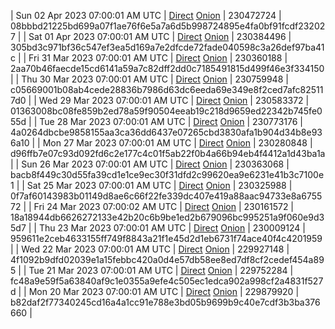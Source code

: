 | Sun 02 Apr 2023 07:00:01 AM UTC | [Direct](<html>) [Onion]() | 230472724 | 08bbbd21225bd699a07f1ae76f6e5a7a6d5b998724895e4fa0bf91fcdf232027 | 
| Sat 01 Apr 2023 07:00:01 AM UTC | [Direct](https://oshi.at/zdKp) [Onion](http://5ety7tpkim5me6eszuwcje7bmy25pbtrjtue7zkqqgziljwqy3rrikqd.onion/zdKp) | 230384496 | 305bd3c971bf36c547ef3ea5d169a7e2dfcde72fade040598c3a26def97ba41c | 
| Fri 31 Mar 2023 07:00:01 AM UTC | [Direct](https://oshi.at/SMMZ) [Onion](http://5ety7tpkim5me6eszuwcje7bmy25pbtrjtue7zkqqgziljwqy3rrikqd.onion/SMMZ) | 230360188 | 2aa70b46faecde15cd6141a59a7c82dff2dd0c7185491815d499f46e3f334150 | 
| Thu 30 Mar 2023 07:00:01 AM UTC | [Direct](https://oshi.at/LjSH) [Onion](http://5ety7tpkim5me6eszuwcje7bmy25pbtrjtue7zkqqgziljwqy3rrikqd.onion/LjSH) | 230759948 | c05669001b08ab4cede28836b7986d63dc6eeda69e349e8f2ced7afc825117d0 | 
| Wed 29 Mar 2023 07:00:01 AM UTC | [Direct](https://oshi.at/VjfT) [Onion](http://5ety7tpkim5me6eszuwcje7bmy25pbtrjtue7zkqqgziljwqy3rrikqd.onion/VjfT) | 230583372 | 01363008bc08fe859b2ed78a59f90504eeab19c218d9659ed22342b745fe055d | 
| Tue 28 Mar 2023 07:00:01 AM UTC | [Direct](https://oshi.at/AePt) [Onion](http://5ety7tpkim5me6eszuwcje7bmy25pbtrjtue7zkqqgziljwqy3rrikqd.onion/AePt) | 230773176 | 4a0264dbcbe9858155aa3ca36dd6437e07265cbd3830afa1b904d34b8e936a10 | 
| Mon 27 Mar 2023 07:00:01 AM UTC | [Direct](https://oshi.at/QEFa) [Onion](http://5ety7tpkim5me6eszuwcje7bmy25pbtrjtue7zkqqgziljwqy3rrikqd.onion/QEFa) | 230280848 | d96ffb7e07c93d092fd6c2e177c4c01f5ab22f0b4a66b94eb4f4412a1d43ba1a | 
| Sun 26 Mar 2023 07:00:01 AM UTC | [Direct](https://oshi.at/rJRo) [Onion](http://5ety7tpkim5me6eszuwcje7bmy25pbtrjtue7zkqqgziljwqy3rrikqd.onion/rJRo) | 230363068 | bacb8f449c30d55fa39cd1e1ce9ec30f31dfd2c99620ea9e6231e41b3c7100e1 | 
| Sat 25 Mar 2023 07:00:01 AM UTC | [Direct](https://oshi.at/crts) [Onion](http://5ety7tpkim5me6eszuwcje7bmy25pbtrjtue7zkqqgziljwqy3rrikqd.onion/crts) | 230325988 | 0f7af60143983b01149d8ae6c66f22fe339dc407e419a88aac94733e8a675572 | 
| Fri 24 Mar 2023 07:00:02 AM UTC | [Direct](https://oshi.at/Bedq) [Onion](http://5ety7tpkim5me6eszuwcje7bmy25pbtrjtue7zkqqgziljwqy3rrikqd.onion/Bedq) | 230161572 | 18a18944db6626272133e42b20c6b9be1ed2b679096bc995251a9f060e9d35d7 | 
| Thu 23 Mar 2023 07:00:01 AM UTC | [Direct](https://oshi.at/JkJR) [Onion](http://5ety7tpkim5me6eszuwcje7bmy25pbtrjtue7zkqqgziljwqy3rrikqd.onion/JkJR) | 230009124 | 959611e2ceb4633155ff749f8843a21f1e45d2d1eb6731f74ace40f4c4201959 | 
| Wed 22 Mar 2023 07:00:01 AM UTC | [Direct](https://oshi.at/nVBk) [Onion](http://5ety7tpkim5me6eszuwcje7bmy25pbtrjtue7zkqqgziljwqy3rrikqd.onion/nVBk) | 229927148 | 4f1092b9dfd02039e1a15febbc420a0d4e57db58ee8ed7df8cf2cedef454a895 | 
| Tue 21 Mar 2023 07:00:01 AM UTC | [Direct](https://oshi.at/yguD) [Onion](http://5ety7tpkim5me6eszuwcje7bmy25pbtrjtue7zkqqgziljwqy3rrikqd.onion/yguD) | 229752284 | fc48a9e59f5a63840af9c1e0355a9efe4c505ec1edca902a998cf2a4831f527d | 
| Mon 20 Mar 2023 07:00:01 AM UTC | [Direct](https://oshi.at/ciFP) [Onion](http://5ety7tpkim5me6eszuwcje7bmy25pbtrjtue7zkqqgziljwqy3rrikqd.onion/ciFP) | 229879920 | b82daf2f77340245cd16a4a1cc91e788e3bd05b9699b9c40e7cdf3b3ba376660 | 
